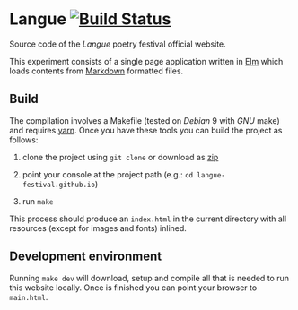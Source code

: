 # Langue [![Build Status](https://travis-ci.org/langue-festival/langue-festival.github.io.svg?branch=master)](https://travis-ci.org/langue-festival/langue-festival.github.io)

Source code of the *Langue* poetry festival official website.

This experiment consists of a single page application written in [Elm](http://elm-lang.org) which loads contents from [Markdown](https://daringfireball.net/projects/markdown) formatted files.

## Build

The compilation involves a Makefile (tested on *Debian* 9 with *GNU* make) and requires [yarn](https://yarnpkg.com).
Once you have these tools you can build the project as follows:

1. clone the project using `git clone` or download as [zip](https://github.com/langue-festival/langue-festival.github.io/archive/master.zip)

2. point your console at the project path (e.g.: `cd langue-festival.github.io`)

3. run `make`

This process should produce an `index.html` in the current directory with all resources (except for images and fonts) inlined.

## Development environment

Running `make dev` will download, setup and compile all that is needed to run this website locally. Once is finished you can point your browser to `main.html`.
